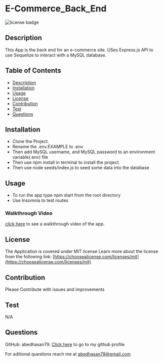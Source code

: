 # E-Commerce_Back_End

![license badge](https://img.shields.io/badge/license-MIT-success)

## Description

This App is the back end for an e-commerce site. USes Express.js API to use Sequelize to interact with a MySQL database.

## Table of Contents

- [Description](#Description)
- [Installation](#Installation)
- [Usage](#Usage)
- [License](#License)
- [Contribution](#Contribution)
- [Test](#Test)
- [Questions](#Questions)


## Installation

- Clone the Project.
- Rename the .env.EXAMPLE to .env
- Then add MySQL username, and MySQL password to an environment variable(.env) file
- Then use npm install in terminal to install the project.
- Then use node seeds/index.js to seed some data into the database

## Usage

- To run the app type npm start from the root directory
- Use Insomnia to test routes

### Walkthrough Video
[click here](https://app.castify.com/view/7a662525-a2c6-40bc-921e-b1ab67de44e4) to see a walkthrough video of the app.

## License
The Application is covered under MIT license
Learn more about the license from the following link: [https://choosealicense.com/licenses/mit](https://choosealicense.com/licenses/mit)

## Contribution

Please Contribute with issues and improvements

## Test

N/A

## Questions

GitHub: abedhasan79. [Click here](https://github.com/abedhasan79) to go to my github profile

For aditional questions reach me at abedhasan79@gmail.com
